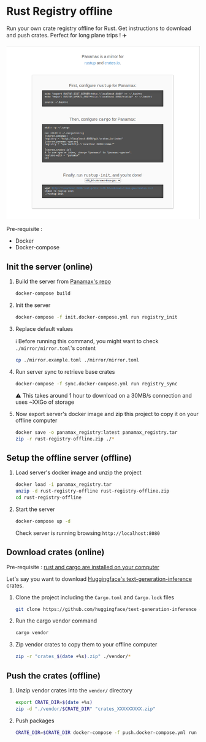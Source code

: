 # Rust Registry offline

Run your own crate registry offline for Rust. Get instructions to download and push crates. Perfect for long plane trips ! :airplane:

![Homepage of Panamax](./homepage.png)

Pre-requisite :

- Docker
- Docker-compose

## Init the server (online)

1. Build the server from [Panamax's repo](https://github.com/panamax-rs/panamax)

    ```bash
    docker-compose build
    ```

2. Init the server

    ```bash
    docker-compose -f init.docker-compose.yml run registry_init
    ```

3. Replace default values

    :information_source: Before running this command, you might want to check `./mirror/mirror.toml`'s content

    ```bash
    cp ./mirror.example.toml ./mirror/mirror.toml
    ```

4. Run server sync to retrieve base crates

    ```bash
    docker-compose -f sync.docker-compose.yml run registry_sync
    ```

    :warning: This takes around 1 hour to download on a 30MB/s connection and uses ~XXGo of storage

5. Now export server's docker image and zip this project to copy it on your offline computer

    ```bash
    docker save -o panamax_registry:latest panamax_registry.tar
    zip -r rust-registry-offline.zip ./*
    ```

## Setup the offline server (offline)

1. Load server's docker image and unzip the project

    ```bash
    docker load -i panamax_registry.tar
    unzip -d rust-registry-offline rust-registry-offline.zip
    cd rust-registry-offline
    ```

2. Start the server

    ```bash
    docker-compose up -d
    ```

    Check server is running browsing `http://localhost:8080`

## Download crates (online)

Pre-requisite : [rust and cargo are installed on your computer](https://www.rust-lang.org/tools/install)

Let's say you want to download [Huggingface's text-generation-inference](https://github.com/huggingface/text-generation-inference) crates.


1. Clone the project including the `Cargo.toml` and `Cargo.lock` files

    ```bash
    git clone https://github.com/huggingface/text-generation-inference && cd text-generation-inference
    ```

2. Run the cargo vendor command

    ```bash
    cargo vendor
    ```

3. Zip vendor crates to copy them to your offline computer

    ```bash
    zip -r "crates_$(date +%s).zip" ./vendor/*
    ```

## Push the crates (offline)

1. Unzip vendor crates into the `vendor/` directory

    ```bash
    export CRATE_DIR=$(date +%s)
    zip -d "./vendor/$CRATE_DIR" "crates_XXXXXXXXX.zip"
    ```

2. Push packages

    ```bash
    CRATE_DIR=$CRATE_DIR docker-compose -f push.docker-compose.yml run push
    ```
